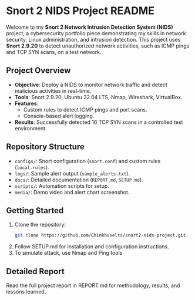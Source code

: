 # Snort 2 NIDS Project README

Welcome to my **Snort 2 Network Intrusion Detection System (NIDS)** project, a cybersecurity portfolio piece demonstrating my skills in network security, Linux administration, and intrusion detection. This project uses **Snort 2.9.20** to detect unauthorized network activities, such as ICMP pings and TCP SYN scans, on a test network.

## Project Overview
- **Objective**: Deploy a NIDS to monitor network traffic and detect malicious activities in real-time.
- **Tools**: Snort 2.9.20, Ubuntu 22.04 LTS, Nmap, Wireshark, VirtualBox.
- **Features**:
  - Custom rules to detect ICMP pings and port scans.
  - Console-based alert logging.
- **Results**: Successfully detected 16 TCP SYN scans in a controlled test environment.

## Repository Structure
- `configs/`: Snort configuration (`snort.conf`) and custom rules (`local.rules`).
- `logs/`: Sample alert output (`sample_alerts.txt`).
- `docs/`: Detailed documentation (`REPORT.md`, `SETUP.md`).
- `scripts/`: Automation scripts for setup.
- `media/`: Demo video and alert chart screenshot.

## Getting Started
1. Clone the repository:
   ```bash
   git clone https://github.com/Chinkhuselts/snort2-nids-project.git

2. Follow SETUP.md for installation and configuration instructions.
3. To simulate attack, use Nmap and Ping tools
## Detailed Report

Read the full project report in REPORT.md for methodology, results, and lessons learned.
